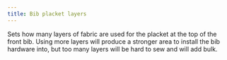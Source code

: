 ```yaml
---
title: Bib placket layers
---
```


Sets how many layers of fabric are used for the placket at the top of the front bib. Using more layers will produce a stronger area to install the bib hardware into, but too many layers will be hard to sew and will add bulk.
